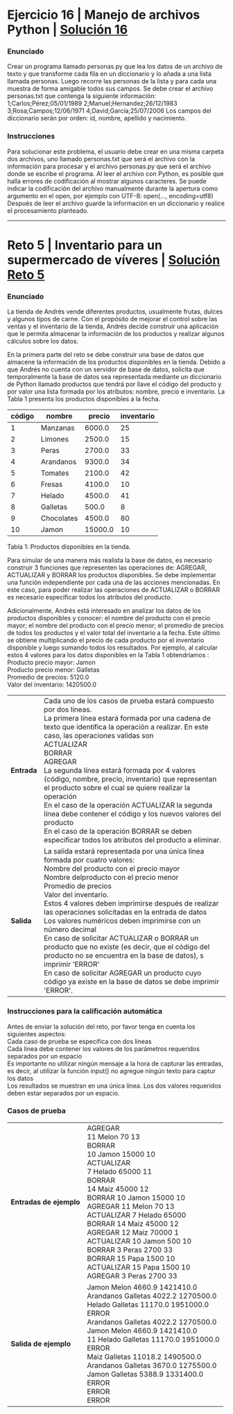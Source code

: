 # Ejercicio 16 | Manejo de archivos Python | [Solución 16](https://github.com/dsernag/MisionTICUSA2022/blob/main/Ciclo1Python/Semana5/personas.py)
### Enunciado
Crear un programa llamado personas.py que lea los datos de un archivo de texto y que transforme cada fila en un diccionario y lo añada a una lista llamada personas. Luego recorre las personas de la lista y para cada una muestra de forma amigable todos sus campos. Se debe crear el archivo personas.txt que contenga la siguiente información: 1;Carlos;Pérez;05/01/1989 2;Manuel;Hernandez;26/12/1983 3;Rosa;Campos;12/06/1971 4;David;García;25/07/2006 Los campos del diccionario serán por orden: id, nombre, apellido y nacimiento.

### Instrucciones
Para solucionar este problema, el usuario debe crear en una misma carpeta dos archivos, uno llamado personas.txt que será el archivo con la información para procesar y el archivo personas.py que será el archivo donde se escribe el programa. Al leer el archivo con Python, es posible que halla errores de codificación al mostrar algunos caracteres. Se puede indicar la codificación del archivo manualmente durante la apertura como argumento en el open, por ejemplo con UTF-8: open(..., encoding=utf8) Después de leer el archivo guarde la información en un diccionario y realice el procesamiento planteado.

___

# Reto 5 | Inventario para un supermercado de víveres | [Solución Reto 5](https://github.com/dsernag/MisionTICUSA2022/blob/main/Ciclo1Python/Semana5/Reto5.py)
### Enunciado
La tienda de Andrés vende diferentes productos, usualmente frutas, dulces y algunos tipos de carne. Con el propósito de mejorar el control sobre las ventas y el inventario de la tienda, Andrés decide construir una aplicación que le permita almacenar la información de los productos y realizar algunos cálculos sobre los datos.

En la primera parte del reto se debe construir una base de datos que almacene la información de los productos disponibles en la tienda. Debido a que Andrés no cuenta con un servidor de base de datos, solicita que temporalmente la base de datos sea representada mediante un diccionario de Python llamado productos que tendrá por llave el código del producto y por valor una lista formada por los atributos: nombre, precio e inventario. La Tabla 1 presenta los productos disponibles a la fecha. 

| código | nombre | precio | inventario |
| --- | --- | --- | --- |
| 1 | Manzanas | 6000.0 | 25 |
| 2 | Limones | 2500.0 | 15 |
| 3 | Peras | 2700.0 | 33 |
| 4 | Arandanos | 9300.0 | 34 |
| 5 | Tomates | 2100.0 | 42 |
| 6 | Fresas | 4100.0 | 10 |
| 7 | Helado | 4500.0 |	41 |
| 8 | Galletas | 500.0 | 8 |
| 9 | Chocolates | 4500.0 | 80 |
| 10 | Jamon | 15000.0 | 10 |

Tabla 1: Productos disponibles en la tienda.

Para simular de una manera más realista la base de datos, es necesario construir 3 funciones que representen las operaciones de: AGREGAR, ACTUALIZAR y BORRAR los productos disponibles. Se debe implementar una función independiente por cada una de las acciones mencionadas. En este caso, para poder realizar las operaciones de ACTUALIZAR o BORRAR es necesario especificar todos los atributos del producto.

Adicionalmente, Andrés está interesado en analizar los datos de los productos disponibles y conocer: el nombre del producto con el precio mayor; el nombre del producto con el precio menor; el promedio de precios de todos los productos y el valor total del inventario a la fecha. Este último se obtiene multiplicando el precio de cada producto por el inventario disponible y luego sumando todos los resultados. Por ejemplo, al calcular estos 4 valores para los datos disponibles en la Tabla 1 obtendríamos :
 <br> Producto precio mayor: Jamon <br> Producto precio menor: Galletas <br> Promedio de precios: 5120.0 <br> Valor del inventario: 1420500.0

| | |
| --- | --- |
| **Entrada** | Cada uno de los casos de prueba estará compuesto por dos líneas. <br> La primera línea estará formada por una cadena de texto que identifica la operación a realizar. En este caso, las operaciones validas son <br> ACTUALIZAR <br> BORRAR <br> AGREGAR <br> La segunda línea estará formada por 4 valores (código, nombre, precio, inventario) que representan el producto sobre el cual se quiere realizar la operación <br> En el caso de la operación ACTUALIZAR la segunda línea debe contener el código y los nuevos valores del producto <br> En el caso de la operación BORRAR se deben especificar todos los atributos del producto a eliminar.|
| **Salida** | La salida estará representada por una única línea formada por cuatro valores: <br> Nombre del producto con el precio mayor <br> Nombre delproducto con el precio menor <br> Promedio de precios <br> Valor del inventario. <br> Estos 4 valores deben imprimirse después de realizar las operaciones solicitadas en la entrada de datos <br> Los valores numéricos deben imprimirse con un número decimal <br> En caso de solicitar ACTUALIZAR o BORRAR un producto que no existe (es decir, que el código del producto no se encuentra en la base de datos), s <br> imprimir 'ERROR' <br> En caso de solicitar AGREGAR un producto cuyo código ya existe en la base de datos se debe imprimir 'ERROR'.|
### Instrucciones para la calificación automática

Antes de enviar la solución del reto, por favor tenga en cuenta los siguientes aspectos: <br> Cada caso de prueba se especifica con dos líneas <br> Cada línea debe contener los valores de los parámetros requeridos separados por un espacio <br> Es importante no utilizar ningún mensaje a la hora de capturar las entradas, es decir, al utilizar la función input() no agregue ningún texto para captur <br> los datos <br> Los resultados se muestran en una única línea. Los dos valores requeridos deben estar separados por un espacio.

### Casos de prueba

| | |
| --- | --- |
| **Entradas de ejemplo** | AGREGAR <br> 11 Melon 70 13 <br> BORRAR <br> 10 Jamon 15000 10 <br> ACTUALIZAR <br> 7 Helado 65000 11 <br> BORRAR <br> 14 Maiz 45000 12 <br> BORRAR 10 Jamon 15000 10	 <br> AGREGAR 11 Melon 70 13 <br> ACTUALIZAR 7 Helado 65000	 <br> BORRAR 14 Maiz 45000 12	 <br> AGREGAR 12 Maiz 70000 1 <br> ACTUALIZAR 10 Jamon 500 10	 <br> BORRAR 3 Peras 2700 33	 <br> BORRAR 15 Papa 1500 10	 <br> ACTUALIZAR 15 Papa 1500 10	 <br> AGREGAR 3 Peras 2700 33 |
| **Salida de ejemplo** | Jamon Melon 4660.9 1421410.0 <br> Arandanos Galletas 4022.2 1270500.0 <br> Helado Galletas 11170.0 1951000.0 <br> ERROR <br> Arandanos Galletas 4022.2 1270500.0 <br> Jamon Melon 4660.9 1421410.0	 <br> 11 Helado Galletas 11170.0 1951000.0 <br> ERROR <br> Maiz Galletas 11018.2 1490500.0	 <br> Arandanos Galletas 3670.0 1275500.0 <br> Jamon Galletas 5388.9 1331400.0 <br> ERROR <br> ERROR <br> ERROR |







